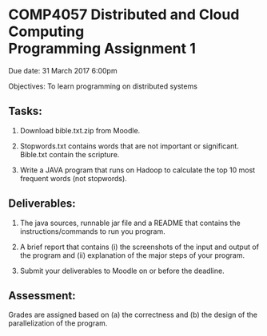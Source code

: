 # COMP4057 Distributed and Cloud Computing <br/> Programming Assignment 1
Due date: 31 March 2017 6:00pm

Objectives: To learn programming on distributed systems

## Tasks:

1. Download bible.txt.zip from Moodle.

2. Stopwords.txt contains words that are not important or significant. Bible.txt contain the scripture.

3. Write a JAVA program that runs on Hadoop to calculate the top 10 most frequent words (not
stopwords).

## Deliverables:

1. The java sources, runnable jar file and a README that contains the instructions/commands to
run you program.

2. A brief report that contains (i) the screenshots of the input and output of the program and (ii)
explanation of the major steps of your program.

3. Submit your deliverables to Moodle on or before the deadline.

## Assessment:
Grades are assigned based on (a) the correctness and (b) the design of the parallelization of the
program.